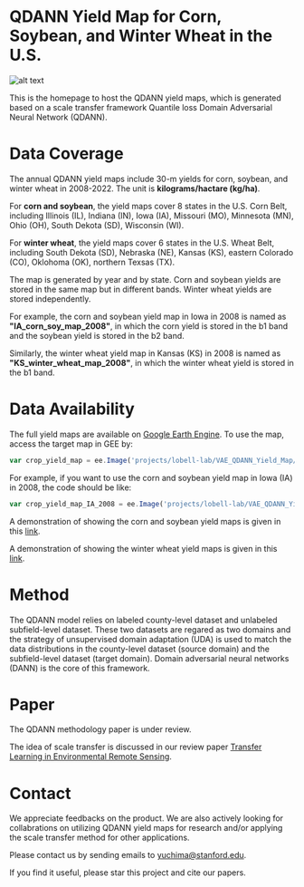 # QDANN Yield Map for Corn, Soybean, and Winter Wheat in the U.S. 

![alt text](https://github.com/yuchima8/QDANN_Yield_Map/blob/76832033ddc067b7c29981288bfe6b899fe057cf/QDANN_yield_map.png)

This is the homepage to host the QDANN yield maps, which is generated based on a scale transfer framework Quantile loss Domain Adversarial Neural Network (QDANN).

# Data Coverage

The annual QDANN yield maps include 30-m yields for corn, soybean, and winter wheat in 2008-2022. The unit is __kilograms/hactare (kg/ha)__. 

For __corn and soybean__, the yield maps cover 8 states in the U.S. Corn Belt, including Illinois (IL), Indiana (IN), Iowa (IA), Missouri (MO), Minnesota (MN), Ohio (OH), South Dekota (SD), Wisconsin (WI). 

For __winter wheat__, the yield maps cover 6 states in the U.S. Wheat Belt, including South Dekota (SD), Nebraska (NE), Kansas (KS), eastern Colorado (CO), Oklohoma (OK), northern Texsas (TX). 

The map is generated by year and by state. Corn and soybean yields are stored in the same map but in different bands. Winter wheat yields are stored independently. 

For example, the corn and soybean yield map in Iowa in 2008 is named as __"IA_corn_soy_map_2008"__, in which the corn yield is stored in the b1 band and the soybean yield is stored in the b2 band. 

Similarly, the winter wheat yield map in Kansas (KS) in 2008 is named as __"KS_winter_wheat_map_2008"__, in which the winter wheat yield is stored in the b1 band.

# Data Availability

The full yield maps are available on [Google Earth Engine](https://code.earthengine.google.com/?asset=projects/lobell-lab/VAE_QDANN_Yield_Map). To use the map, access the target map in GEE by: 

```javascript
var crop_yield_map = ee.Image('projects/lobell-lab/VAE_QDANN_Yield_Map/' + state + '/' + image_name)
```

For example, if you want to use the corn and soybean yield map in Iowa (IA) in 2008, the code should be like:

```javascript
var crop_yield_map_IA_2008 = ee.Image('projects/lobell-lab/VAE_QDANN_Yield_Map/IA/IA_corn_soy_map_2008')
```

A demonstration of showing the corn and soybean yield maps is given in this [link](https://code.earthengine.google.com/47e3b00b53aba6a9fb1f7cf3ad32e178?asset=projects%2Flobell-lab%2FVAE_QDANN_Yield_Map).

A demonstration of showing the winter wheat yield maps is given in this [link](https://code.earthengine.google.com/32faae2d6c142bfa5be8752df2850485?asset=projects%2Flobell-lab%2FVAE_QDANN_Yield_Map).

# Method 

The QDANN model relies on labeled county-level dataset and unlabeled subfield-level dataset. These two datasets are regared as two domains and the strategy of unsupervised domain adaptation (UDA) is used to match the data distributions in the county-level dataset (source domain) and the subfield-level dataset (target domain). Domain adversarial neural networks (DANN) is the core of this framework. 

# Paper

The QDANN methodology paper is under review. 

The idea of scale transfer is discussed in our review paper [Transfer Learning in Environmental Remote Sensing](https://www.sciencedirect.com/science/article/pii/S0034425723004765). 

# Contact

We appreciate feedbacks on the product. We are also actively looking for collabrations on utilizing QDANN yield maps for research and/or applying the scale transfer method for other applications. 

Please contact us by sending emails to yuchima@stanford.edu.

If you find it useful, please star this project and cite our papers. 
